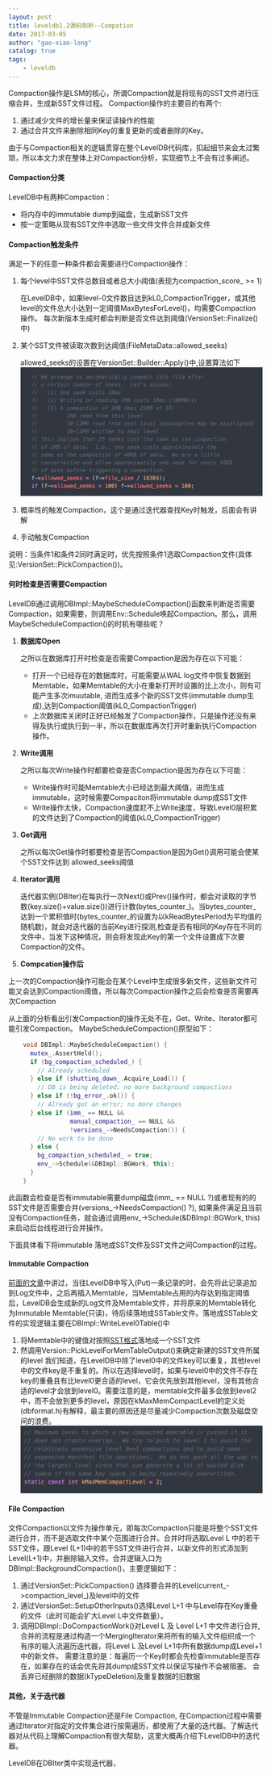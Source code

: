 ```yaml
---                                                                                                    
layout: post                                                                                           
title: leveldb1.2源码剖析--Compation                                                                   
date: 2017-03-05                                                                                       
author: "gao-xiao-long"                                                                                
catalog: true                                                                                          
tags:                                                                                                  
    - leveldb                                                                                          
---                                                                                                    
```


Compaction操作是LSM的核心，所谓Compaction就是将现有的SST文件进行压缩合并，生成新SST文件过程。 Compaction操作的主要目的有两个:
1. 通过减少文件的增长量来保证读操作的性能
2. 通过合并文件来删除相同Key的重复更新的或者删除的Key。

由于与Compaction相关的逻辑贯穿在整个LevelDB代码库，扣起细节来会太过繁琐，所以本文力求在整体上对Compaction分析，实现细节上不会有过多阐述。


#### Compaction分类

LevelDB中有两种Compaction：
- 将内存中的immutable dump到磁盘，生成新SST文件
- 按一定策略从现有SST文件中选取一些文件文件合并成新文件

#### Compaction触发条件

满足一下的任意一种条件都会需要进行Compaction操作：
1. 每个level中SST文件总数目或者总大小阈值(表现为compaction_score_ >= 1)

    在LevelDB中，如果level-0文件数目达到kL0_CompactionTrigger，或其他level的文件总大小达到一定阈值MaxBytesForLevel()，均需要Compaction操作。 每次新版本生成时都会判断是否文件达到阈值(VersionSet::Finalize()中)
2. 某个SST文件被读取次数到达阈值(FileMetaData::allowed_seeks)

    allowed_seeks的设置在VersionSet::Builder::Apply()中,设置算法如下
    ![allowed_seeks](/img/in-post/leveldb/allow_seeks.png)
3. 概率性的触发Compaction，这个是通过迭代器查找Key时触发，后面会有讲解
4. 手动触发Compaction

说明：当条件1和条件2同时满足时，优先按照条件1选取Compaction文件(具体见:VersionSet::PickCompaction())。

#### 何时检查是否需要Compaction

LevelDB通过调用DBImpl::MaybeScheduleCompaction()函数来判断是否需要Compaction，如果需要，则调用Env::Schedule唤起Compaction。那么，调用MaybeScheduleCompaction()的时机有哪些呢？

1. **数据库Open**

    之所以在数据库打开时检查是否需要Compaction是因为存在以下可能：

    - 打开一个已经存在的数据库时，可能需要从WAL log文件中恢复数据到Memtable，如果Memtable的大小在重新打开时设置的比上次小，则有可能产生多次imuutable, 进而生成多个新的SST文件(immutable dump生成),达到Compaction阈值(kL0_CompactionTrigger)
    - 上次数据库关闭时正好已经触发了Compaction操作，只是操作还没有来得及执行或执行到一半，所以在数据库再次打开时重新执行Compaction操作。

2. **Write调用**

    之所以每次Write操作时都要检查是否Compaction是因为存在以下可能：

    - Write操作时可能Memtable大小已经达到最大阈值，进而生成immutable，这时候需要Compaciton将immutable dump成SST文件
    - Write操作太快，Compaction速度赶不上Write速度，导致Level0层积累的文件达到了Compaction的阈值(kL0_CompactionTrigger)

3. **Get调用**

    之所以每次Get操作时都要检查是否Compaction是因为Get()调用可能会使某个SST文件达到
allowed_seeks阈值

4. **Iterator调用**

    迭代器实例(DBIter)在每执行一次Next()或Prev()操作时，都会对读取的字节数(key.size()+value.size())进行计数(bytes_counter_)。当bytes_counter_达到一个累积值时(bytes_counter_的设置为以kReadBytesPeriod为平均值的随机数)，就会对迭代器的当前Key进行探测,检查是否有相同的Key存在不同的文件中，当发下这种情况，则会将发现此Key的第一个文件设置成下次要Compaction的文件。

5. **Compcation操作后**

  上一次的Compaction操作可能会在某个Level中生成很多新文件，这些新文件可能又会达到Compaction阈值，所以每次Compaction操作之后会检查是否需要再次Compaction

从上面的分析看出引发Compaction的操作无处不在，Get、Write、Iterator都可能引发Compaction。
MaybeScheduleCompaction()原型如下：
```c++
    void DBImpl::MaybeScheduleCompaction() {
      mutex_.AssertHeld();
      if (bg_compaction_scheduled_) {
        // Already scheduled
      } else if (shutting_down_.Acquire_Load()) {
        // DB is being deleted; no more background compactions
      } else if (!bg_error_.ok()) {
        // Already got an error; no more changes
      } else if (imm_ == NULL &&
                 manual_compaction_ == NULL &&
                 !versions_->NeedsCompaction()) {
        // No work to be done
      } else {
        bg_compaction_scheduled_ = true;
        env_->Schedule(&DBImpl::BGWork, this);
      }
    }
```

此函数会检查是否有immutable需要dump磁盘(imm_ == NULL ?)或者现有的的SST文件是否需要合并(versions_->NeedsCompaction() ?), 如果条件满足且当前没有Compaction任务，就会通过调用env_->Schedule(&DBImpl::BGWork, this)来启动后台线程进行合并操作。

下面具体看下将immutable 落地成SST文件及SST文件之间Compaction的过程。

#### Immutable Compaction

[前面的文章](http://gao-xiao-long.github.io/2016/09/24/memtable/)中讲过，当往LevelDB中写入(Put)一条记录的时，会先将此记录追加到Log文件中，之后再插入Memtable，当Memtable占用的内存达到指定阈值后，LevelDB会生成新的Log文件及Memtable文件，并将原来的Memtable转化为Immutable Memtable(只读)，待后续落地成SSTable文件。落地成SSTable文件的实现逻辑主要在DBImpl::WriteLevel0Table()中
1. 将Memtable中的键值对按照[SST格式](http://gao-xiao-long.github.io/2016/08/07/table-format/)落地成一个SST文件
2. 然调用Version::PickLevelForMemTableOutput()来确定新建的SST文件所属的level
      我们知道，在LevelDB中除了level0中的文件key可以重复，其他level中的文件key是不重复的。所以在选择level时，如果与level0中的文件不存在key的重叠且有比level0更合适的level，它会优先放到其他level，没有其他合适的level才会放到level0。需要注意的是，memtable文件最多会放到level2中，而不会放到更多的level，原因在kMaxMemCompactLevel的定义处(dbformat.h)有解释，最主要的原因还是尽量减少Compaction次数及磁盘空间的浪费。
      ![tu](/img/in-post/leveldb/compact_level.png)


#### File Compaction
文件Compaction以文件为操作单元，即每次Compaction只能是将整个SST文件进行合并，而不是选取文件中某个范围进行合并。合并时将选取Level L 中的若干SST文件，跟Level (L+1)中的若干SST文件进行合并，以新文件的形式添加到Level(L+1)中，并删除输入文件。合并逻辑入口为DBImpl::BackgroundCompaction()，主要逻辑如下：
1. 通过VersionSet::PickCompaction() 选择要合并的Level(current_->compaction_level_)及level中的文件
2. 通过VersionSet::SetupOtherInputs()选择Level L+1 中与Level存在Key重叠的文件（此时可能会扩大Level L中文件数量）。    
3. 调用DBImpl::DoCompactionWork()对Level L 及 Level L+1 中文件进行合并,合并的流程是通过构造一个MergingIterator来将所有的输入文件组织成一个有序的输入流遍历迭代器，将Level L 及Level L+1中所有数据dump成Level+1中的新文件。
需要注意的是：每遍历一个Key时都会先检查immutable是否存在，如果存在的话会优先将其dump成SST文件以保证写操作不会被阻塞。 会丢弃已经删除的数据(kTypeDeletion)及重复数据的旧数据


#### 其他，关于迭代器
不管是Immutable Compaction还是File Compaction, 在Compaction过程中需要通过Iterator对指定的文件集合进行按需遍历，都使用了大量的迭代器。了解迭代器对从代码上理解Compaction有很大帮助，这里大概再介绍下LevelDB中的迭代器。

LevelDB在DBIter类中实现迭代器，
